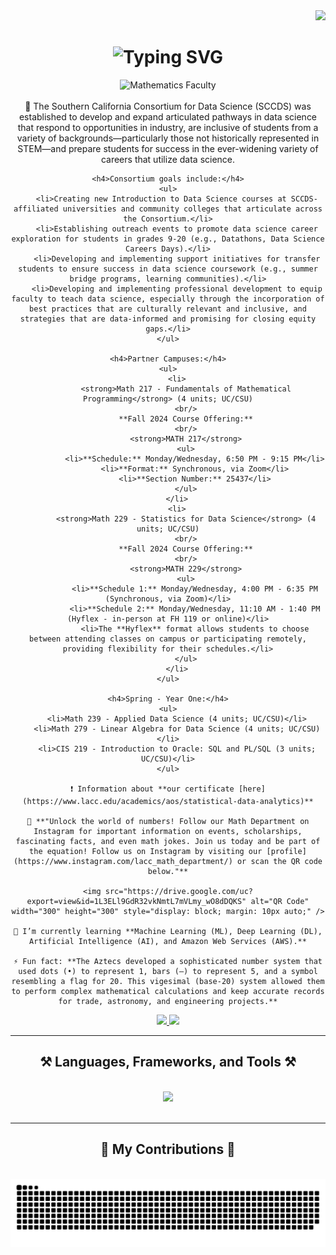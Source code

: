 <div align="right">
    <img src="https://visitor-badge.laobi.icu/badge?page_id=pineda0021.pineda0021" />
</div>

<h1 align="center">
    <img src="https://readme-typing-svg.herokuapp.com/?font=Righteous&size=35&center=true&vCenter=true&width=500&height=70&duration=4000&lines=Hi+There!+👋;+Welcome+to+the+LACC+Datathon!;" alt="Typing SVG" />
</h1>

<div align="center">
    <img src="https://drive.google.com/uc?export=view&id=1GWkfaTIrSp0TRjDg9xziLrgPxgqF9O5d" alt="Mathematics Faculty" width="500" />
</div>

<br/>

<div align="center">
    🔭 The Southern California Consortium for Data Science (SCCDS) was established to develop and expand articulated pathways in data science that respond to opportunities in industry, are inclusive of students from a variety of backgrounds—particularly those not historically represented in STEM—and prepare students for success in the ever-widening variety of careers that utilize data science.

    <h4>Consortium goals include:</h4>
    <ul>
        <li>Creating new Introduction to Data Science courses at SCCDS-affiliated universities and community colleges that articulate across the Consortium.</li>
        <li>Establishing outreach events to promote data science career exploration for students in grades 9-20 (e.g., Datathons, Data Science Careers Days).</li>
        <li>Developing and implementing support initiatives for transfer students to ensure success in data science coursework (e.g., summer bridge programs, learning communities).</li>
        <li>Developing and implementing professional development to equip faculty to teach data science, especially through the incorporation of best practices that are culturally relevant and inclusive, and strategies that are data-informed and promising for closing equity gaps.</li>
    </ul>

    <h4>Partner Campuses:</h4>
    <ul>
        <li>
            <strong>Math 217 - Fundamentals of Mathematical Programming</strong> (4 units; UC/CSU)
            <br/>
            **Fall 2024 Course Offering:**
            <br/>
            <strong>MATH 217</strong>
            <ul>
                <li>**Schedule:** Monday/Wednesday, 6:50 PM - 9:15 PM</li>
                <li>**Format:** Synchronous, via Zoom</li>
                <li>**Section Number:** 25437</li>
            </ul>
        </li>
        <li>
            <strong>Math 229 - Statistics for Data Science</strong> (4 units; UC/CSU)
            <br/>
            **Fall 2024 Course Offering:**
            <br/>
            <strong>MATH 229</strong>
            <ul>
                <li>**Schedule 1:** Monday/Wednesday, 4:00 PM - 6:35 PM (Synchronous, via Zoom)</li>
                <li>**Schedule 2:** Monday/Wednesday, 11:10 AM - 1:40 PM (Hyflex - in-person at FH 119 or online)</li>
                <li>The **Hyflex** format allows students to choose between attending classes on campus or participating remotely, providing flexibility for their schedules.</li>
            </ul>
        </li>
    </ul>

    <h4>Spring - Year One:</h4>
    <ul>
        <li>Math 239 - Applied Data Science (4 units; UC/CSU)</li>
        <li>Math 279 - Linear Algebra for Data Science (4 units; UC/CSU)</li>
        <li>CIS 219 - Introduction to Oracle: SQL and PL/SQL (3 units; UC/CSU)</li>
    </ul>

    ❗ Information about **our certificate [here](https://www.lacc.edu/academics/aos/statistical-data-analytics)**

    📢 **"Unlock the world of numbers! Follow our Math Department on Instagram for important information on events, scholarships, fascinating facts, and even math jokes. Join us today and be part of the equation! Follow us on Instagram by visiting our [profile](https://www.instagram.com/lacc_math_department/) or scan the QR code below."**

    <img src="https://drive.google.com/uc?export=view&id=1L3ELl9GdR32vkNmtL7mVLmy_wO8dDQKS" alt="QR Code" width="300" height="300" style="display: block; margin: 10px auto;" />

    🌱 I’m currently learning **Machine Learning (ML), Deep Learning (DL), Artificial Intelligence (AI), and Amazon Web Services (AWS).**

    ⚡ Fun fact: **The Aztecs developed a sophisticated number system that used dots (•) to represent 1, bars (—) to represent 5, and a symbol resembling a flag for 20. This vigesimal (base-20) system allowed them to perform complex mathematical calculations and keep accurate records for trade, astronomy, and engineering projects.**
</div>

<div align="center"> 
    <a href="mailto:pinedaem@laccd.edu">
        <img src="https://img.shields.io/badge/Email-333333?style=for-the-badge&logo=gmail&logoColor=red" />
    </a>
    <a href="https://linkedin.com/in/edward-pineda-castro-b163b7119" target="_blank">
        <img src="https://img.shields.io/badge/LinkedIn-0077B5?style=for-the-badge&logo=linkedin&logoColor=white" />
    </a>
</div>

<hr/>

<h2 align="center">⚒️ Languages, Frameworks, and Tools ⚒️</h2>
<br/>
<div align="center">
    <img src="https://skillicons.dev/icons?i=react,bootstrap,html,vscode,github,java,cpp,r,python" />
</div>

<br/>
<hr/>

<div align="center">
    <h2>🐍 My Contributions 🐍</h2>
    <br>
    <img alt="snake eating my contributions" src="https://raw.githubusercontent.com/salesp07/salesp07/output/github-contribution-grid-snake.svg" />
    <br/><br/><br/>
</div>

